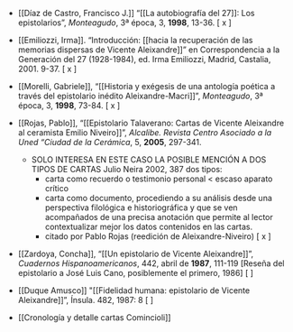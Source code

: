           
- [[Díaz de Castro, Francisco J.]] “[[La autobiografía del 27]]: Los epistolarios”, _Monteagudo_, 3ª época, 3, **1998**, 13-36. [ x ]

- [[Emiliozzi, Irma]]. “Introducción: [[hacia la recuperación de las memorias dispersas de Vicente Aleixandre]]” en Correspondencia a la Generación del 27 (1928-1984), ed. Irma Emiliozzi, Madrid, Castalia, 2001. 9-37. [ x ]

- [[Morelli, Gabriele]], “[[Historia y exégesis de una antología poética a través del epistolario inédito Aleixandre-Macri]]”, _Monteagudo_, 3ª época, 3, **1998**, 73-84. [ x ]

- [[Rojas, Pablo]], “[[Epistolario Talaverano: Cartas de Vicente Aleixandre al ceramista Emilio Niveiro]]”, _Alcalibe. Revista Centro Asociado a la Uned “Ciudad de la Cerámica_, 5, **2005**, 297-341.
	- SOLO INTERESA EN ESTE CASO LA POSIBLE MENCIÓN A DOS TIPOS DE CARTAS Julio Neira 2002, 387 dos tipos:
		- carta como recuerdo o testimonio personal < escaso aparato crítico
		- carta como documento, procediendo a su análisis desde una perspectiva filológica e historiográfica y que se ven acompañados de una precisa anotación que permite al lector contextualizar mejor los datos contenidos en las cartas.
		- citado por Pablo Rojas (reedición de Aleixandre-Niveiro) [ x ]

- [[Zardoya, Concha]], “[[Un epistolario de Vicente Aleixandre]]”, _Cuadernos Hispanoamericanos_, 442, abril de **1987**, 111-119 \[Reseña del epistolario a José Luis Cano, posiblemente el primero, 1986\] [  ]
- [[Duque Amusco]] "[[Fidelidad humana: epistolario de Vicente Aleixandre]]”, Ínsula. 482, 1987: 8 [  ]
- [[Cronología y detalle cartas Comincioli]]